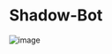 # Shadow-Bot
![image](https://github.com/James-Bray19/Shadow-Bot/assets/47334864/9623b240-3c67-4408-a0d1-930be017ca8c)

